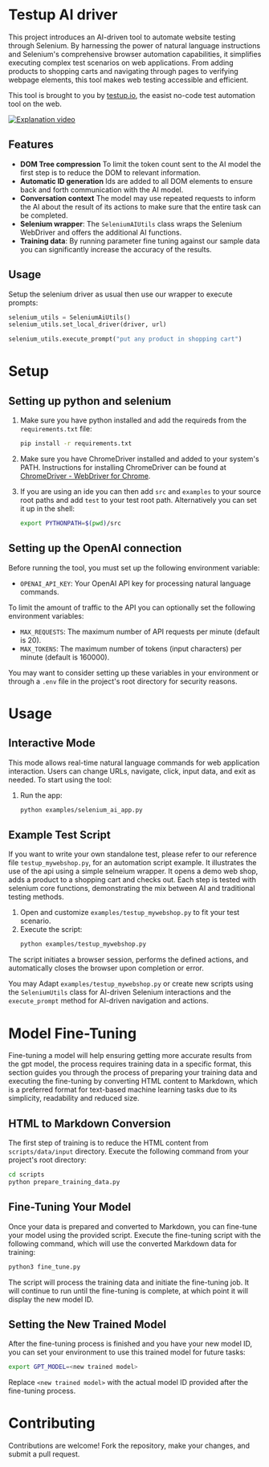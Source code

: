 
# Testup AI driver

This project introduces an AI-driven tool to automate website testing through Selenium. By harnessing the power of natural language instructions and Selenium's comprehensive browser automation capabilities, it simplifies executing complex test scenarios on web applications. From adding products to shopping carts and navigating through pages to verifying webpage elements, this tool makes web testing accessible and efficient.

This tool is brought to you by [testup.io](https://testup.io),
the easist no-code test automation tool on the web.


[![Explanation video](https://img.youtube.com/vi/CAshKM5lQIM/0.jpg)](https://www.youtube.com/watch?v=CAshKM5lQIM)

## Features

- **DOM Tree compression** To limit the token count sent to the AI model the first step is to reduce the DOM to relevant information.
- **Automatic ID generation** Ids are added to all DOM elements to ensure back and forth communication with the AI model.
- **Conversation context** The model may use repeated requests to inform the AI about the result of its actions to make sure that the entire task can be completed.
- **Selenium wrapper**: The `SeleniumAIUtils` class wraps the Selenium WebDriver and offers the additional AI functions.
- **Training data**: By running parameter fine tuning against our sample data you can significantly increase the accuracy of the results.

## Usage

Setup the selenium driver as usual then use our wrapper to execute prompts:

```python
selenium_utils = SeleniumAiUtils()
selenium_utils.set_local_driver(driver, url)

selenium_utils.execute_prompt("put any product in shopping cart")
```

# Setup

## Setting up python and selenium

1. Make sure you have python installed and add the requireds from the `requirements.txt` file:
   ```bash
   pip install -r requirements.txt
   ```

2. Make sure you have ChromeDriver installed and added to your system's PATH. Instructions for installing ChromeDriver can be found at [ChromeDriver - WebDriver for Chrome](https://sites.google.com/a/chromium.org/chromedriver/).


3.  If you are using an ide you can then add `src` and `examples` to your source root paths and add
`test` to your test root path. Alternatively you can set it up in the shell:

    ```bash
    export PYTHONPATH=$(pwd)/src
    ```

## Setting up the OpenAI connection

Before running the tool, you must set up the following environment variable:

- `OPENAI_API_KEY`: Your OpenAI API key for processing natural language commands.

To limit the amount of traffic to the API you can optionally set the following environment variables:

- `MAX_REQUESTS`: The maximum number of API requests per minute (default is 20).
- `MAX_TOKENS`: The maximum number of tokens (input characters) per minute (default is 160000).

You may want to consider setting up these variables in your environment or through a `.env` file in the project's root directory for security reasons.


# Usage

## Interactive Mode

This mode allows real-time natural language commands for web application interaction. Users can change URLs, navigate, click, input data, and exit as needed.
To start using the tool:

1. Run the app:
   ```bash
   python examples/selenium_ai_app.py
   ```

## Example Test Script

If you want to write your own standalone test, please refer to our reference file
`testup_mywebshop.py`,  for an automation script example. It illustrates the use of the api
using a simple selneium wrapper. It opens a demo web shop, adds a product to a shopping
cart and checks out. Each step is tested with selenium core functions, demonstrating the mix between
AI and traditional testing methods.

1. Open and customize `examples/testup_mywebshop.py` to fit your test scenario.
2. Execute the script:
   ```bash
   python examples/testup_mywebshop.py
   ```

The script initiates a browser session, performs the defined actions, and automatically closes the browser upon completion or error.

You may Adapt `examples/testup_mywebshop.py` or create new scripts using the `SeleniumUtils` class
for AI-driven Selenium interactions and the `execute_prompt` method for AI-driven navigation
and actions.


# Model Fine-Tuning
Fine-tuning a model will help ensuring getting more accurate results from the gpt model, the process requires training data in a specific format, this section guides you through the process of preparing your training data and executing the fine-tuning
by converting HTML content to Markdown, which is a preferred format for text-based machine learning tasks due to its simplicity, readability and reduced size.


## HTML to Markdown Conversion
The first step of training is to reduce the HTML content from `scripts/data/input` directory.  Execute the following command from your project's root directory:
```bash
cd scripts
python prepare_training_data.py
```
## Fine-Tuning Your Model
Once your data is prepared and converted to Markdown, you can fine-tune your model using the provided script. Execute the fine-tuning script with the following command, which will use the converted Markdown data for training:
   ```bash
  python3 fine_tune.py
  ```
The script will process the training data and initiate the fine-tuning job. It will continue to run until the fine-tuning is complete, at which point it will display the new model ID.

## Setting the New Trained Model
After the fine-tuning process is finished and you have your new model ID, you can set your environment to use this trained model for future tasks:
```bash
export GPT_MODEL=<new trained model>
```

Replace `<new trained model>` with the actual model ID provided after the fine-tuning process.

# Contributing
Contributions are welcome! Fork the repository, make your changes, and submit a pull request.
